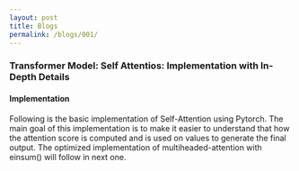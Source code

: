 ```yaml
---
layout: post
title: Blogs
permalink: /blogs/001/
---
```


### Transformer Model: Self Attentios: Implementation with In-Depth Details

#### Implementation
Following is the basic implementation of Self-Attention using Pytorch. 
The main goal of this implementation is to make it easier to understand that how the 
attention score is computed and is used on values to generate the final output. 
The optimized implementation of multiheaded-attention with einsum() will follow in next one.

<script src="https://gist.github.com/makeesyai/e36430f95cabca165a384fa77519d398.js"></script>
